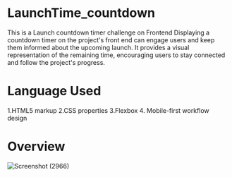 # LaunchTime_countdown

This is a Launch countdown timer challenge on Frontend 
Displaying a countdown timer on the project's front end can engage users and keep them informed about the upcoming launch. It provides a visual representation of the remaining time, encouraging users to stay connected and follow the project's progress.

# Language Used

1.HTML5 markup
2.CSS properties
3.Flexbox
4. Mobile-first workflow design

# Overview
![Screenshot (2966)](https://github.com/alisha140202/frontend_project/assets/102052712/77d794b0-6960-4945-88c2-84a3fa1f7e90)
